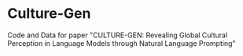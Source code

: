 # Culture-Gen
Code and Data for paper "CULTURE-GEN: Revealing Global Cultural Perception in Language Models through Natural Language Prompting"
